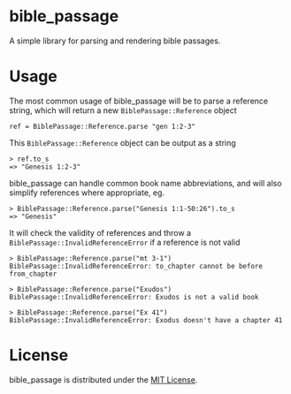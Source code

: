 bible_passage
=============

A simple library for parsing and rendering bible passages.


# Usage

The most common usage of bible_passage will be to parse a reference string, which will return a new <code>BiblePassage::Reference</code> object

    ref = BiblePassage::Reference.parse "gen 1:2-3"
  
This <code>BiblePassage::Reference</code> object can be output as a string

	> ref.to_s
	=> "Genesis 1:2-3"
	
bible_passage can handle common book name abbreviations, and will also simplify references where appropriate, eg.

	> BiblePassage::Reference.parse("Genesis 1:1-50:26").to_s
    => "Genesis"
    
It will check the validity of references and throw a <code>BiblePassage::InvalidReferenceError</code> if a reference is not valid

	> BiblePassage::Reference.parse("mt 3-1")
	BiblePassage::InvalidReferenceError: to_chapter cannot be before from_chapter
	
	> BiblePassage::Reference.parse("Exudos")
	BiblePassage::InvalidReferenceError: Exudos is not a valid book
	
	> BiblePassage::Reference.parse("Ex 41")
	BiblePassage::InvalidReferenceError: Exodus doesn't have a chapter 41
	
# License
bible_passage is distributed under the [MIT License](http://www.opensource.org/licenses/MIT).
